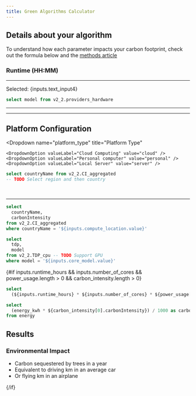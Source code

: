 ```yaml
---
title: Green Algorithms Calculator
---
```


## Details about your algorithm

To understand how each parameter impacts your carbon footprint, check out the formula below and the [methods article](https://onlinelibrary.wiley.com/doi/10.1002/advs.202100707)

### Runtime (HH:MM)
<Dropdown name=runtime_hours title="Hours">
<DropdownOption valueLabel="1 Hours" value=1 />
<DropdownOption valueLabel="2 Hours" value=2 />
<DropdownOption valueLabel="3 Hours" value=3 />
</Dropdown>

<Dropdown name=runtime_minutes title="Minutes">
<DropdownOption valueLabel="1 min" value=1 />
<DropdownOption valueLabel="2 min" value=2 />
<DropdownOption valueLabel="3 min" value=3 />
</Dropdown>

---

<Dropdown name=core_type title="Type of cores">
    <DropdownOption valueLabel="CPU" value="CPU" />
    <DropdownOption valueLabel="GPU" value="GPU" />
    <DropdownOption value="Both" />
</Dropdown>

<TextInput
    name=number_of_cores
    title="Number of cores"
    defaultValue=12
/>

Selected: {inputs.text_input4}

```sql current_models
select model from v2_2.providers_hardware
```

<Dropdown name=core_model title="Model" data={current_models}     value=model
/>

---

<TextInput
    name="memory"
    title="Memory (GB)"
    defaultValue="64"
/>

---

## Platform Configuration

<Dropdown
name="platform_type"
title="Platform Type"
>
    <DropdownOption valueLabel="Cloud Computing" value="cloud" />
    <DropdownOption valueLabel="Personal computer" value="personal" />
    <DropdownOption valueLabel="Local Server" value="server" />
</Dropdown>

<!-- {#if inputs.platform_type.value === 'cloud'}
TODO Cloud selection
{/if} -->

```sql location_country
select countryName from v2_2.CI_aggregated
-- TODO Select region and then country
```

<Dropdown
name=compute_location
title="Select location"
data={location_country}
value=countryName
/>

<br/>

<ButtonGroup name=real_cpu_usage title="Do you know the real usage factor of your CPU?" display="tabs">
    <ButtonGroupItem valueLabel="Yes" value=true />
    <ButtonGroupItem valueLabel="No" value=false default />
</ButtonGroup>

<ButtonGroup name=pue title="Do you know the Power Usage Efficiency (PUE) of your local data centre?" display="tabs">
    <ButtonGroupItem valueLabel="Yes" value=true />
    <ButtonGroupItem valueLabel="No" value=false default />
</ButtonGroup>


<ButtonGroup name=pragmatic_scaling_factor title="Do you want to use a Pragmatic Scaling Factor?" display="tabs">
    <ButtonGroupItem valueLabel="Yes" value=true />
    <ButtonGroupItem valueLabel="No" value=false default />
</ButtonGroup>

<!-- TODO App version?-->

---

```sql carbon_intensity
select 
  countryName,
  carbonIntensity 
from v2_2.CI_aggregated
where countryName = '${inputs.compute_location.value}'
```

```sql power_usage
select 
  tdp,
  model
from v2_2.TDP_cpu -- TODO Support GPU
where model = '${inputs.core_model.value}'
```

{#if inputs.runtime_hours && inputs.number_of_cores && power_usage.length > 0 && carbon_intensity.length > 0}

```sql energy
select 
  (${inputs.runtime_hours} * ${inputs.number_of_cores} * ${power_usage[0].tdp}) / 1000 as energy_kwh
```

```sql carbon
select 
  (energy_kwh * ${carbon_intensity[0].carbonIntensity}) / 1000 as carbon_footprint 
from energy
```

  ## Results

  <BigValue 
    value={carbon}
    title="Carbon Footprint"
    subtitle="kg CO₂e"
    decimals={2}
  />

  <BigValue
    value={energy}
    title="Energy Consumption"
    subtitle="kWh"
    decimals={2}
  />

  ### Environmental Impact
  - Carbon sequestered by <Value value={carbon*0.017} format="number" decimals=1 /> trees in a year
  - Equivalent to driving <Value value={carbon/0.2} format="number" decimals=1 /> km in an average car
  - Or flying <Value value={carbon/0.1} format="number" decimals=1 /> km in an airplane

{/if}
